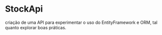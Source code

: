 # StockApi
criação de uma API para experimentar o uso do EntityFramework e ORM, tal quanto explorar boas práticas.
